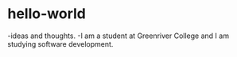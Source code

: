 # hello-world
-ideas and thoughts.
-I am a student at Greenriver College and I am studying software development. 
